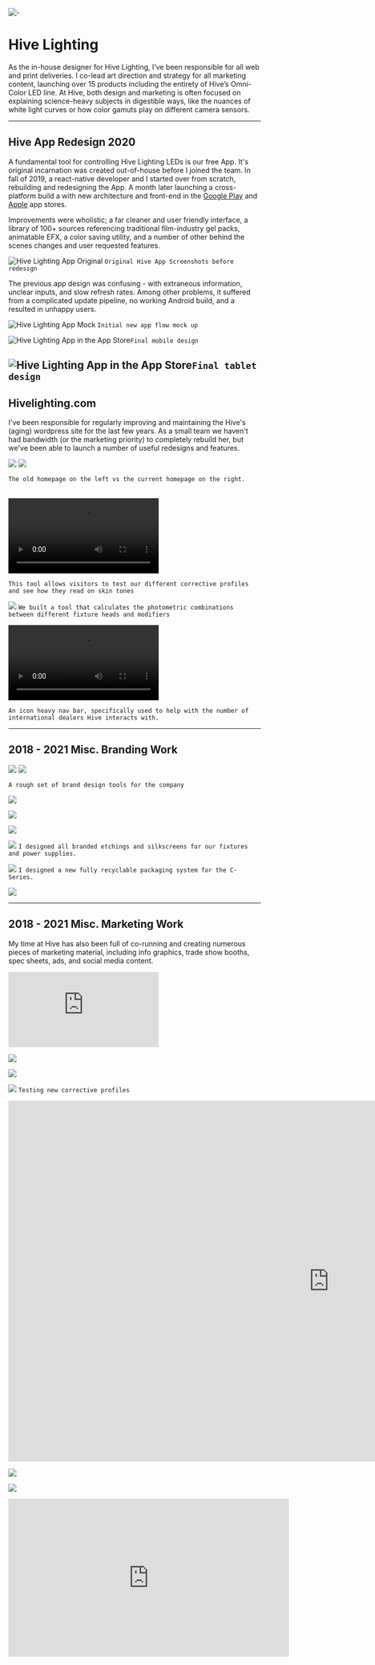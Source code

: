 ![-](./media/root/antenna.jpg)

# Hive Lighting

As the in-house designer for Hive Lighting, I’ve been responsible for all web and print deliveries. I co-lead art direction and strategy for all marketing content, launching over 15 products including the entirety of Hive’s Omni-Color LED line. At Hive, both design and marketing is often focused on explaining science-heavy subjects in digestible ways, like the nuances of white light curves or how color gamuts play on different camera sensors.


<!-- <html>
<iframe src="https://www.youtube.com/embed/vsdhTvO6rXU" frameborder="0" allow="accelerometer; autoplay; encrypted-media; gyroscope; picture-in-picture" allowfullscreen>
</iframe>
</html> -->

---- 

## Hive App Redesign 2020

A fundamental tool for controlling Hive Lighting LEDs is our free App. It's original incarnation was created out-of-house before I joined the team. In fall of 2019, a react-native developer and I started over from scratch, rebuilding and redesigning the App. A month later launching a cross-platform build a with new architecture and front-end in the [Google Play](https://www.google.com/url?sa=t&rct=j&q=&esrc=s&source=web&cd=10&cad=rja&uact=8&ved=2ahUKEwiBoarRp9jnAhVGvJ4KHTWsDAoQFjAJegQIBRAB&url=https%3A%2F%2Fplay.google.com%2Fstore%2Fapps%2Fdetails%3Fid%3Dcom.hive_shot%26hl%3Den_US&usg=AOvVaw16qyVclNevpDdOIigoToyl) and [Apple](https://www.google.com/url?sa=t&rct=j&q=&esrc=s&source=web&cd=11&cad=rja&uact=8&ved=2ahUKEwiBoarRp9jnAhVGvJ4KHTWsDAoQFjAKegQIAxAB&url=https%3A%2F%2Fapps.apple.com%2Fus%2Fapp%2Fhive-shot%2Fid1209171531&usg=AOvVaw099ApqmLHyILUoyUQjr6dE) app stores. 

Improvements were wholistic; a far cleaner and user friendly interface, a library of 100+ sources referencing traditional film-industry gel packs, animatable EFX, a color saving utility, and a number of other behind the scenes changes and user requested features. 

![Hive Lighting App Original](./media/hive/original-shot-app.jpg)
`Original Hive App Screenshots before redesign`

The previous app design was confusing - with extraneous information, unclear inputs, and slow refresh rates. Among other problems, it suffered from a complicated update pipeline, no working Android build, and a resulted in unhappy users. 

![Hive Lighting App Mock](./media/hive/Hive-App-Mock.jpg)
`Initial new app flow mock up`

<!-- ![Mockup frames](./media/hive/hive-shot-design.jpg)
`New app flow` -->

![Hive Lighting App in the App Store](./media/hive/iphone-3-screens.jpg)`Final mobile design`

![Hive Lighting App in the App Store](./media/hive/iPad-EFX-src.jpg)`Final tablet design`
---- 

## Hivelighting.com

I've been responsible for regularly improving and maintaining the Hive's (aging) wordpress site for the last few years. As a small team we haven't had bandwidth (or the marketing priority) to completely rebuild her, but we've been able to launch a number of useful redesigns and features.

<div class="double">
<img src="./media/hive/oldhome.jpg" class="half">
<img src="./media/hive/newhome.jpg" class="half"></div>

`The old homepage on the left vs the current homepage on the right.`

<br>

<html>
<video loop controls autoplay>
    <source src="./media/hive/hive_slider.mov" type="video/mp4">
</video>
</html>

`This tool allows visitors to test our different corrective profiles and see how they read on skin tones`
<br>

![](./media/hive/photometrics.png)
`We built a tool that calculates the photometric combinations between different fixture heads and modifiers`

<html>
<video loop controls autoplay>
    <source src="./media/hive/hive_nav.mov" type="video/mp4">
</video>
</html>

`An icon heavy nav bar, specifically used to help with the number of international dealers Hive interacts with.`
<br>

---- 

## 2018 - 2021 Misc. Branding Work


<div class="double">
<img src="./media/hive/hive-identity1.jpg" class="half">
<img src="./media/hive/hive-identity2.jpg" class="half"></div>

`A rough set of brand design tools for the company`


![](./media/hive/hive-specspread.jpg)


![](./media/hive/hive-bcards.jpg)

![](./media/hive/hive-letterhead.jpg)

![](./media/hive/hive-silkscreen.jpg)
`I designed all branded etchings and silkscreens for our fixtures and power supplies.`

![](./media/hive/hive-box.jpg)
`I designed a new fully recyclable packaging system for the C-Series.`

![](./media/hive/hive-pack2.jpg)

---- 

## 2018 - 2021 Misc. Marketing Work

My time at Hive has also been full of co-running and creating numerous pieces of marketing material, including info graphics, trade show booths, spec sheets, ads, and social media content.

<html><iframe src="https://www.youtube.com/embed/UKRl7upidUQ" frameborder="0" allow="accelerometer; autoplay; encrypted-media; gyroscope; picture-in-picture" allowfullscreen></iframe></html>

![](./media/hive/575kit-floating_color5.jpg)

![](./media/hive/hive-sxsw.jpg)

![](./media/hive/corrective_app.jpg)
`Testing new corrective profiles`

<html><iframe width="1280" height="720" src="https://www.youtube.com/embed/nzOWOCTy7X8" frameborder="0" allow="accelerometer; autoplay; encrypted-media; gyroscope; picture-in-picture" allowfullscreen></iframe></html>

![](./media/hive/hive-def.jpg)

![](./media/hive/hive-fam.jpg)

<html><iframe width="560" height="315" src="https://www.youtube.com/embed/too_h2hFnTs" frameborder="0" allow="accelerometer; autoplay; encrypted-media; gyroscope; picture-in-picture" allowfullscreen></iframe></html>

<!-- ![](./media/hive/hive-help.jpeg) -->
<!-- ![](./media/hive/hive-banner.jpg) -->
<!-- ![](./media/hive/hive-hand.jpg) -->
<!-- 
<html><iframe src="https://player.vimeo.com/video/269295002" width="640" height="480" frameborder="0" allow="autoplay; fullscreen" allowfullscreen></iframe></iframe></html> -->

